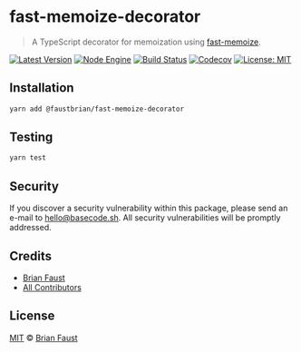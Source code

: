 # fast-memoize-decorator

> A TypeScript decorator for memoization using [fast-memoize](https://github.com/caiogondim/fast-memoize.js).

[![Latest Version](https://badgen.now.sh/npm/v/@faustbrian/fast-memoize-decorator)](https://www.npmjs.com/package/@faustbrian/fast-memoize-decorator)
[![Node Engine](https://badgen.now.sh/npm/node/@faustbrian/fast-memoize-decorator)](https://www.npmjs.com/package/@faustbrian/fast-memoize-decorator)
[![Build Status](https://badgen.now.sh/circleci/github/faustbrian/fast-memoize-decorator)](https://circleci.com/gh/faustbrian/fast-memoize-decorator)
[![Codecov](https://badgen.now.sh/codecov/c/github/faustbrian/fast-memoize-decorator)](https://codecov.io/gh/faustbrian/fast-memoize-decorator)
[![License: MIT](https://badgen.now.sh/badge/license/MIT/green)](https://opensource.org/licenses/MIT)

## Installation

```bash
yarn add @faustbrian/fast-memoize-decorator
```

## Testing

```bash
yarn test
```

## Security

If you discover a security vulnerability within this package, please send an e-mail to hello@basecode.sh. All security vulnerabilities will be promptly addressed.

## Credits

-   [Brian Faust](https://github.com/faustbrian)
-   [All Contributors](../../../../contributors)

## License

[MIT](LICENSE) © [Brian Faust](https://basecode.sh)

